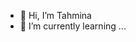 - 👋 Hi, I’m Tahmina
- 🌱 I’m currently learning ...

<!---
tahminabagirova/tahminabagirova is a ✨ special ✨ repository because its `README.md` (this file) appears on your GitHub profile.
You can click the Preview link to take a look at your changes.
--->

